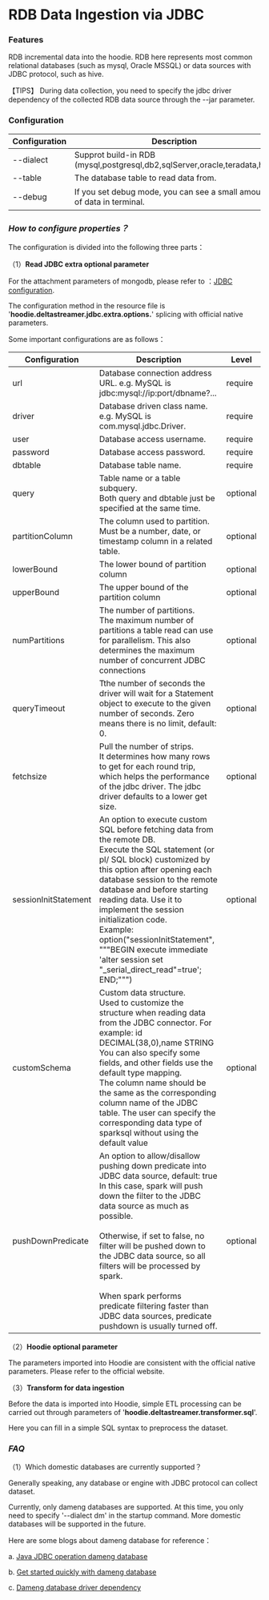 # RDB Data Ingestion via JDBC

### **Features**

RDB incremental data into the hoodie. RDB here represents most common relational databases (such as mysql, Oracle MSSQL) or data sources with JDBC protocol, such as hive.

【TIPS】 During data collection, you need to specify the jdbc driver dependency of the collected RDB data source through the --jar parameter. 


### **Configuration**

| Configuration | Description                                                  | Level             |
| ------------- | ------------------------------------------------------------ | ----------------- |
| --dialect     | Supprot build-in RDB (mysql,postgresql,db2,sqlServer,oracle,teradata,h2). | required          |
| --table       | The database table to read data from.                        | required          |
| --debug       | If you set debug mode, you can see a small amount of data in terminal. | optional（false） |


### *How to configure properties？*

The configuration is divided into the following three parts：

（1）**Read JDBC extra optional parameter** 

For the attachment parameters of mongodb, please refer to ：[JDBC configuration](https://github.com/apache/spark/blob/master/sql/core/src/main/scala/org/apache/spark/sql/execution/datasources/jdbc/JDBCOptions.scala).

The configuration method in the resource file is '**hoodie.deltastreamer.jdbc.extra.options.**' splicing with official native parameters.

Some important configurations are as follows：

| Configuration   | Description                                                  | Level    |
| --------------- | ------------------------------------------------------------ | -------- |
| url             | Database connection address URL. e.g. MySQL is jdbc:mysql://ip:port/dbname?... | require  |
| driver          | Database driven class name. e.g. MySQL is com.mysql.jdbc.Driver. | require  |
| user            | Database access username.                                    | require  |
| password        | Database access password.                                    | require  |
| dbtable         | Database table name.                                         | require  |
| query           | Table name or a table subquery.  <br />Both query and dbtable just be specified at the same time.                            | optional  |
| partitionColumn | The column used to partition. <br />Must be a number, date, or timestamp column in a related table. | optional |
| lowerBound      | The lower bound of partition column                          | optional |
| upperBound      | The upper bound of the partition column                      | optional |
| numPartitions   | The number of partitions. <br />The maximum number of partitions a table read can use for parallelism. This also determines the maximum number of concurrent JDBC connections | optional |
| queryTimeout | Tthe number of seconds the driver will wait for a Statement object to execute to the given number of seconds. Zero means there is no limit, default: 0. | optional |
| fetchsize | Pull the number of strips. <br />It determines how many rows to get for each round trip, which helps the performance of the jdbc driver. The jdbc driver defaults to a lower get size. | optional |
| sessionInitStatement | An option to execute custom SQL before fetching data from the remote DB. <br />Execute the SQL statement (or pl/ SQL block) customized by this option after opening each database session to the remote database and before starting reading data. Use it to implement the session initialization code. <br />Example: <br />option("sessionInitStatement", """BEGIN execute immediate 'alter session set "_serial_direct_read"=true'; END;""") | optional |
| customSchema | Custom data structure.<br />Used to customize the structure when reading data from the JDBC connector. For example: id DECIMAL(38,0),name STRING<br />You can also specify some fields, and other fields use the default type mapping.<br />The column name should be the same as the corresponding column name of the JDBC table. The user can specify the corresponding data type of sparksql without using the default value | optional |
| pushDownPredicate | An option to allow/disallow pushing down predicate into JDBC data source, default: true<br />In this case, spark will push down the filter to the JDBC data source as much as possible.<br/><br/>Otherwise, if set to false, no filter will be pushed down to the JDBC data source, so all filters will be processed by spark.<br/><br/>When spark performs predicate filtering faster than JDBC data sources, predicate pushdown is usually turned off. | optional |

（2）**Hoodie optional parameter**

The parameters imported into Hoodie are consistent with the official native parameters. Please refer to the official website.

（3）**Transform for data ingestion**

Before the data is imported into Hoodie, simple ETL processing can be carried out through parameters of '**hoodie.deltastreamer.transformer.sql**'. 

Here you can fill in a simple SQL syntax to preprocess the dataset.

### *FAQ*

（1）Which domestic databases are currently supported？

Generally speaking, any database or engine with JDBC protocol can collect dataset.

Currently, only dameng databases are supported. At this time, you only need to specify '--dialect dm' in the startup command. More domestic databases will be supported in the future.

Here are some blogs about dameng database for reference：

a. [Java JDBC operation dameng database](https://eco.dameng.com/docs/zh-cn/app-dev/java-jdbc.html)

b. [Get started quickly with dameng database](https://eco.dameng.com/docs/zh-cn/start/index.html)

c. [Dameng database driver dependency](https://mvnrepository.com/artifact/com.dameng/DmJdbcDriver18)

